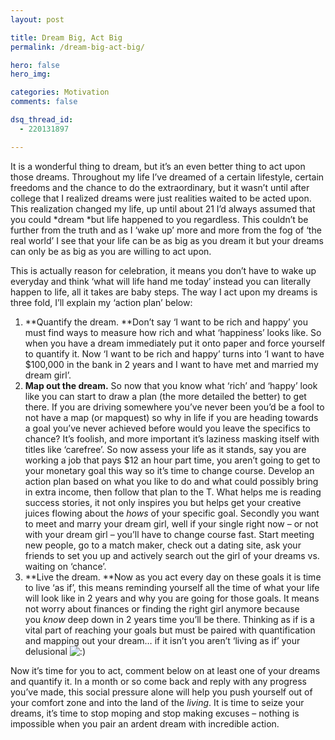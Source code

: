 ```yaml
---
layout: post

title: Dream Big, Act Big
permalink: /dream-big-act-big/

hero: false
hero_img:

categories: Motivation
comments: false

dsq_thread_id:
  - 220131897

---
```

It is a wonderful thing to dream, but it&#8217;s an even better thing to act upon those dreams. Throughout my life I&#8217;ve dreamed of a certain lifestyle, certain freedoms and the chance to do the extraordinary, but it wasn&#8217;t until after college that I realized dreams were just realities waited to be acted upon. This realization changed my life, up until about 21 I&#8217;d always assumed that you could *dream *but life happened to you regardless. This couldn&#8217;t be further from the truth and as I &#8216;wake up&#8217; more and more from the fog of &#8216;the real world&#8217; I see that your life can be as big as you dream it but your dreams can only be as big as you are willing to act upon.

This is actually reason for celebration, it means you don&#8217;t have to wake up everyday and think &#8216;what will life hand me today&#8217; instead you can literally happen to life, all it takes are baby steps. The way I act upon my dreams is three fold, I&#8217;ll explain my &#8216;action plan&#8217; below:

<!--more-->

1.  **Quantify the dream. **Don&#8217;t say &#8216;I want to be rich and happy&#8217; you must find ways to measure how rich and what &#8216;happiness&#8217; looks like. So when you have a dream immediately put it onto paper and force yourself to quantify it. Now &#8216;I want to be rich and happy&#8217; turns into &#8216;I want to have $100,000 in the bank in 2 years and I want to have met and married my dream girl&#8217;.
2.  **Map out the dream.** So now that you know what &#8216;rich&#8217; and &#8216;happy&#8217; look like you can start to draw a plan (the more detailed the better) to get there. If you are driving somewhere you&#8217;ve never been you&#8217;d be a fool to not have a map (or mapquest) so why in life if you are heading towards a goal you&#8217;ve never achieved before would you leave the specifics to chance? It&#8217;s foolish, and more important it&#8217;s laziness masking itself with titles like &#8216;carefree&#8217;. So now assess your life as it stands, say you are working a job that pays $12 an hour part time, you aren&#8217;t going to get to your monetary goal this way so it&#8217;s time to change course. Develop an action plan based on what you like to do and what could possibly bring in extra income, then follow that plan to the T. What helps me is reading success stories, it not only inspires you but helps get your creative juices flowing about the *hows* of your specific goal. Secondly you want to meet and marry your dream girl, well if your single right now &#8211; or not with your dream girl &#8211; you&#8217;ll have to change course fast. Start meeting new people, go to a match maker, check out a dating site, ask your friends to set you up and actively search out the girl of your dreams vs. waiting on &#8216;chance&#8217;.
3.  **Live the dream. **Now as you act every day on these goals it is time to live &#8216;as if&#8217;, this means reminding yourself all the time of what your life will look like in 2 years and why you are going for those goals. It means not worry about finances or finding the right girl anymore because you *know* deep down in 2 years time you&#8217;ll be there. Thinking as if is a vital part of reaching your goals but must be paired with quantification and mapping out your dream&#8230; if it isn&#8217;t you aren&#8217;t &#8216;living as if&#8217; your delusional <img src="http://mikekey.com/wp-includes/images/smilies/icon_smile.gif" alt=":)" class="wp-smiley" />

Now it&#8217;s time for you to act, comment below on at least one of your dreams and quantify it. In a month or so come back and reply with any progress you&#8217;ve made, this social pressure alone will help you push yourself out of your comfort zone and into the land of the *living*. It is time to seize your dreams, it&#8217;s time to stop moping and stop making excuses &#8211; nothing is impossible when you pair an ardent dream with incredible action.
